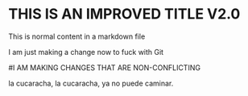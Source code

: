 THIS IS AN IMPROVED TITLE V2.0
==========================

This is normal content in a markdown file

I am just making a change now to fuck with Git

#I AM MAKING CHANGES THAT ARE NON-CONFLICTING 

la cucaracha, la cucaracha, ya no puede caminar.

